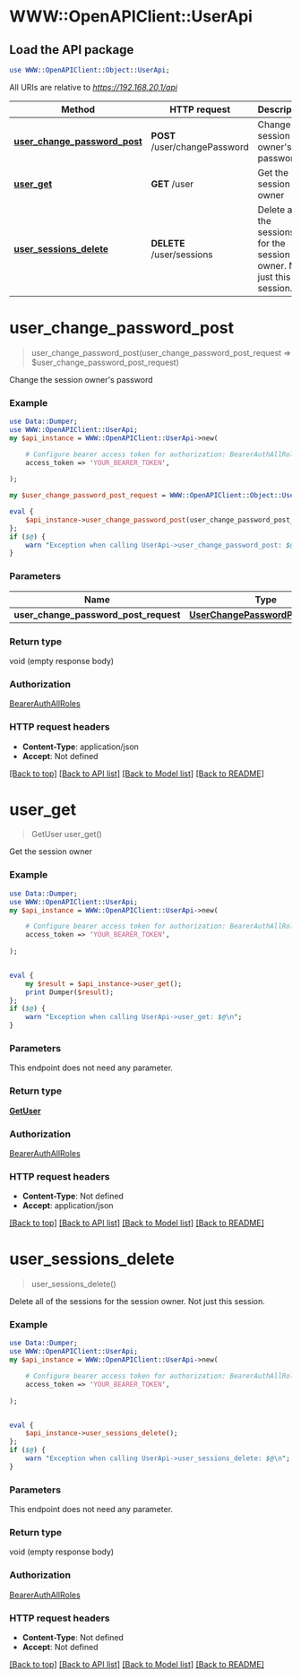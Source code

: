 # WWW::OpenAPIClient::UserApi

## Load the API package
```perl
use WWW::OpenAPIClient::Object::UserApi;
```

All URIs are relative to *https://192.168.20.1/api*

Method | HTTP request | Description
------------- | ------------- | -------------
[**user_change_password_post**](UserApi.md#user_change_password_post) | **POST** /user/changePassword | Change the session owner&#39;s password
[**user_get**](UserApi.md#user_get) | **GET** /user | Get the session owner
[**user_sessions_delete**](UserApi.md#user_sessions_delete) | **DELETE** /user/sessions | Delete all of the sessions for the session owner. Not just this session.


# **user_change_password_post**
> user_change_password_post(user_change_password_post_request => $user_change_password_post_request)

Change the session owner's password

### Example
```perl
use Data::Dumper;
use WWW::OpenAPIClient::UserApi;
my $api_instance = WWW::OpenAPIClient::UserApi->new(

    # Configure bearer access token for authorization: BearerAuthAllRoles
    access_token => 'YOUR_BEARER_TOKEN',
    
);

my $user_change_password_post_request = WWW::OpenAPIClient::Object::UserChangePasswordPostRequest->new(); # UserChangePasswordPostRequest | 

eval {
    $api_instance->user_change_password_post(user_change_password_post_request => $user_change_password_post_request);
};
if ($@) {
    warn "Exception when calling UserApi->user_change_password_post: $@\n";
}
```

### Parameters

Name | Type | Description  | Notes
------------- | ------------- | ------------- | -------------
 **user_change_password_post_request** | [**UserChangePasswordPostRequest**](UserChangePasswordPostRequest.md)|  | 

### Return type

void (empty response body)

### Authorization

[BearerAuthAllRoles](../README.md#BearerAuthAllRoles)

### HTTP request headers

 - **Content-Type**: application/json
 - **Accept**: Not defined

[[Back to top]](#) [[Back to API list]](../README.md#documentation-for-api-endpoints) [[Back to Model list]](../README.md#documentation-for-models) [[Back to README]](../README.md)

# **user_get**
> GetUser user_get()

Get the session owner

### Example
```perl
use Data::Dumper;
use WWW::OpenAPIClient::UserApi;
my $api_instance = WWW::OpenAPIClient::UserApi->new(

    # Configure bearer access token for authorization: BearerAuthAllRoles
    access_token => 'YOUR_BEARER_TOKEN',
    
);


eval {
    my $result = $api_instance->user_get();
    print Dumper($result);
};
if ($@) {
    warn "Exception when calling UserApi->user_get: $@\n";
}
```

### Parameters
This endpoint does not need any parameter.

### Return type

[**GetUser**](GetUser.md)

### Authorization

[BearerAuthAllRoles](../README.md#BearerAuthAllRoles)

### HTTP request headers

 - **Content-Type**: Not defined
 - **Accept**: application/json

[[Back to top]](#) [[Back to API list]](../README.md#documentation-for-api-endpoints) [[Back to Model list]](../README.md#documentation-for-models) [[Back to README]](../README.md)

# **user_sessions_delete**
> user_sessions_delete()

Delete all of the sessions for the session owner. Not just this session.

### Example
```perl
use Data::Dumper;
use WWW::OpenAPIClient::UserApi;
my $api_instance = WWW::OpenAPIClient::UserApi->new(

    # Configure bearer access token for authorization: BearerAuthAllRoles
    access_token => 'YOUR_BEARER_TOKEN',
    
);


eval {
    $api_instance->user_sessions_delete();
};
if ($@) {
    warn "Exception when calling UserApi->user_sessions_delete: $@\n";
}
```

### Parameters
This endpoint does not need any parameter.

### Return type

void (empty response body)

### Authorization

[BearerAuthAllRoles](../README.md#BearerAuthAllRoles)

### HTTP request headers

 - **Content-Type**: Not defined
 - **Accept**: Not defined

[[Back to top]](#) [[Back to API list]](../README.md#documentation-for-api-endpoints) [[Back to Model list]](../README.md#documentation-for-models) [[Back to README]](../README.md)

